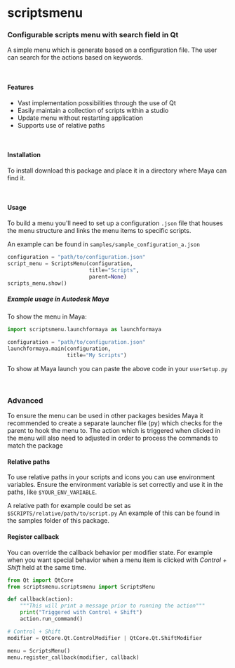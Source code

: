 # scriptsmenu

###  Configurable scripts menu with search field in Qt

A simple menu which is generate based on a configuration file.
The user can search for the actions based on keywords.

<br>

#### Features
- Vast implementation possibilities through the use of Qt
- Easily maintain a collection of scripts within a studio
- Update menu without restarting application
- Supports use of relative paths

<br>

#### Installation
To install download this package and place it in a directory where Maya can find it.

<br>

#### Usage

To build a menu you'll need to set up a configuration `.json` file that houses the menu structure
and links the menu items to specific scripts.

An example can be found in `samples/sample_configuration_a.json`

```python
configuration = "path/to/configuration.json"
script_menu = ScriptsMenu(configuration,
                          title="Scripts",
                          parent=None)
scripts_menu.show()
```

##### Example usage in Autodesk Maya

To show the menu in Maya:

```python
import scriptsmenu.launchformaya as launchformaya

configuration = "path/to/configuration.json"
launchformaya.main(configuration,
                   title="My Scripts")
```

To show at Maya launch you can paste the above code in your `userSetup.py`

<br>

### Advanced

To ensure the menu can be used in other packages besides Maya it recommended to create a separate launcher file (py)
which checks for the parent to hook the menu to.
The action which is triggered when clicked in the menu will also need to adjusted in order to process the commands
to match the package

#### Relative paths

To use relative paths in your scripts and icons you can use environment variables. Ensure the
environment variable is set correctly and use it in the paths, like `$YOUR_ENV_VARIABLE`.

A relative path for example could be set as `$SCRIPTS/relative/path/to/script.py`
An example of this can be found in the samples folder of this package.

#### Register callback

You can override the callback behavior per modifier state. For example when you want special
behavior when a menu item is clicked with _Control + Shift_ held at the same time.

```python
from Qt import QtCore
from scriptsmenu.scriptsmenu import ScriptsMenu

def callback(action):
    """This will print a message prior to running the action"""
    print("Triggered with Control + Shift")
    action.run_command()

# Control + Shift
modifier = QtCore.Qt.ControlModifier | QtCore.Qt.ShiftModifier

menu = ScriptsMenu()
menu.register_callback(modifier, callback)
```